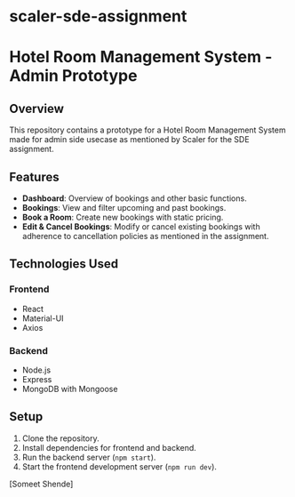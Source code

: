 # scaler-sde-assignment

# Hotel Room Management System - Admin Prototype

## Overview

This repository contains a prototype for a Hotel Room Management System made for admin side usecase as mentioned by Scaler for the SDE assignment.

## Features

- **Dashboard**: Overview of bookings and other basic functions.
- **Bookings**: View and filter upcoming and past bookings.
- **Book a Room**: Create new bookings with static pricing.
- **Edit & Cancel Bookings**: Modify or cancel existing bookings with adherence to cancellation policies as mentioned in the assignment.

## Technologies Used

### Frontend

- React
- Material-UI
- Axios
  

### Backend

- Node.js
- Express
- MongoDB with Mongoose

## Setup

1. Clone the repository.
2. Install dependencies for frontend and backend.
3. Run the backend server (`npm start`).
4. Start the frontend development server (`npm run dev`).


[Someet Shende]
